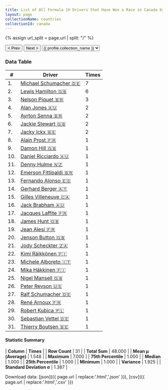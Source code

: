 ```yaml
---
title: List of All Formula 1® Drivers that Have Won a Race in Canada by Number of Times
layout: page
collectionName: countries
collectionId: canada
---
```


{% assign url_split = page.url | split: "/" %}
<div id="collection-navigation">
<button onclick="selector.options[selector.selectedIndex-1].value && (window.location = selector.options[selector.selectedIndex-1].value);">&lt; Prev</button>
<button onclick="selector.options[selector.selectedIndex+1].value && (window.location = selector.options[selector.selectedIndex+1].value);">Next &gt;</button>
<select id="selector" onchange="this.options[this.selectedIndex].value && (window.location = this.options[this.selectedIndex].value);">
  {% for collectionId in site.data[page.collectionName].refs %}
    {% if collectionId == page.collectionId %}
      {% assign selected = "selected" %}
    {% else %}
      {% assign selected = "" %}
    {% endif %}
    {% assign profile = site.data[page.collectionName][collectionId].profile %}
    <option value="/f1/{{ page.collectionName }}/{{ collectionId }}/{{ url_split[4] }}" {{ selected }}>{{ profile.collection_name }}</option>
  {% endfor %}
</select>
</div>

<canvas id="chart" width="400" height="180"></canvas>
<script>
var data = {
    "datasets": [
        {
            "backgroundColor": [
                "#9C8E8D",
                "#9C8E8D",
                "#9C8E8D",
                "#9C8E8D",
                "#9C8E8D",
                "#9C8E8D",
                "#9C8E8D",
                "#9C8E8D",
                "#9C8E8D",
                "#9C8E8D",
                "#9C8E8D",
                "#9C8E8D",
                "#9C8E8D",
                "#9C8E8D",
                "#9C8E8D",
                "#9C8E8D",
                "#9C8E8D",
                "#9C8E8D",
                "#9C8E8D",
                "#9C8E8D",
                "#9C8E8D",
                "#9C8E8D",
                "#9C8E8D",
                "#9C8E8D",
                "#9C8E8D",
                "#9C8E8D",
                "#9C8E8D",
                "#9C8E8D",
                "#9C8E8D",
                "#9C8E8D",
                "#9C8E8D"
            ],
            "borderColor": [
                "#1D181E",
                "#1D181E",
                "#1D181E",
                "#1D181E",
                "#1D181E",
                "#1D181E",
                "#1D181E",
                "#1D181E",
                "#1D181E",
                "#1D181E",
                "#1D181E",
                "#1D181E",
                "#1D181E",
                "#1D181E",
                "#1D181E",
                "#1D181E",
                "#1D181E",
                "#1D181E",
                "#1D181E",
                "#1D181E",
                "#1D181E",
                "#1D181E",
                "#1D181E",
                "#1D181E",
                "#1D181E",
                "#1D181E",
                "#1D181E",
                "#1D181E",
                "#1D181E",
                "#1D181E",
                "#1D181E"
            ],
            "borderWidth": 1,
            "data": [
                7.0,
                6.0,
                3.0,
                2.0,
                2.0,
                2.0,
                2.0,
                1.0,
                1.0,
                1.0,
                1.0,
                1.0,
                1.0,
                1.0,
                1.0,
                1.0,
                1.0,
                1.0,
                1.0,
                1.0,
                1.0,
                1.0,
                1.0,
                1.0,
                1.0,
                1.0,
                1.0,
                1.0,
                1.0,
                1.0,
                1.0
            ],
            "label": "Times"
        }
    ],
    "labels": [
        "Michael Schumacher",
        "Lewis Hamilton",
        "Nelson Piquet",
        "Alan Jones",
        "Ayrton Senna",
        "Jackie Stewart",
        "Jacky Ickx",
        "Alain Prost",
        "Damon Hill",
        "Daniel Ricciardo",
        "Denny Hulme",
        "Emerson Fittipaldi",
        "Fernando Alonso",
        "Gerhard Berger",
        "Gilles Villeneuve",
        "Jack Brabham",
        "Jacques Laffite",
        "James Hunt",
        "Jean Alesi",
        "Jenson Button",
        "Jody Scheckter",
        "Kimi Räikkönen",
        "Michele Alboreto",
        "Mika Häkkinen",
        "Nigel Mansell",
        "Peter Revson",
        "Ralf Schumacher",
        "René Arnoux",
        "Robert Kubica",
        "Sebastian Vettel",
        "Thierry Boutsen"
    ]
};
var options = {
  legend: {
    display: false
  },
  scales: {
    xAxes: [{
      ticks: {
        beginAtZero: true,
        maxRotation: 180,
        display: window.innerWidth > 800
      }
    }],
    yAxes: [{
      ticks: {
        beginAtZero: true
      }
    }]
  },
  onResize: function(chart, size) {
    chart.options.scales.xAxes[0].ticks.display = size.width > 800;
  }
};
var chart = new Chart("chart", {
    data: data,
    type: 'bar',
    options: options
});
</script>



### Data Table

| # | Driver | Times |
|--|--|--|
| 1. | [Michael Schumacher 🇩🇪](/f1/drivers/michael_schumacher) | 7 |
| 2. | [Lewis Hamilton 🇬🇧](/f1/drivers/hamilton) | 6 |
| 3. | [Nelson Piquet 🇧🇷](/f1/drivers/piquet) | 3 |
| 4. | [Alan Jones 🇦🇺](/f1/drivers/jones) | 2 |
| 5. | [Ayrton Senna 🇧🇷](/f1/drivers/senna) | 2 |
| 6. | [Jackie Stewart 🇬🇧](/f1/drivers/stewart) | 2 |
| 7. | [Jacky Ickx 🇧🇪](/f1/drivers/ickx) | 2 |
| 8. | [Alain Prost 🇫🇷](/f1/drivers/prost) | 1 |
| 9. | [Damon Hill 🇬🇧](/f1/drivers/damon_hill) | 1 |
| 10. | [Daniel Ricciardo 🇦🇺](/f1/drivers/ricciardo) | 1 |
| 11. | [Denny Hulme 🇳🇿](/f1/drivers/hulme) | 1 |
| 12. | [Emerson Fittipaldi 🇧🇷](/f1/drivers/emerson_fittipaldi) | 1 |
| 13. | [Fernando Alonso 🇪🇸](/f1/drivers/alonso) | 1 |
| 14. | [Gerhard Berger 🇦🇹](/f1/drivers/berger) | 1 |
| 15. | [Gilles Villeneuve 🇨🇦](/f1/drivers/gilles_villeneuve) | 1 |
| 16. | [Jack Brabham 🇦🇺](/f1/drivers/jack_brabham) | 1 |
| 17. | [Jacques Laffite 🇫🇷](/f1/drivers/laffite) | 1 |
| 18. | [James Hunt 🇬🇧](/f1/drivers/hunt) | 1 |
| 19. | [Jean Alesi 🇫🇷](/f1/drivers/alesi) | 1 |
| 20. | [Jenson Button 🇬🇧](/f1/drivers/button) | 1 |
| 21. | [Jody Scheckter 🇿🇦](/f1/drivers/scheckter) | 1 |
| 22. | [Kimi Räikkönen 🇫🇮](/f1/drivers/raikkonen) | 1 |
| 23. | [Michele Alboreto 🇮🇹](/f1/drivers/alboreto) | 1 |
| 24. | [Mika Häkkinen 🇫🇮](/f1/drivers/hakkinen) | 1 |
| 25. | [Nigel Mansell 🇬🇧](/f1/drivers/mansell) | 1 |
| 26. | [Peter Revson 🇺🇸](/f1/drivers/revson) | 1 |
| 27. | [Ralf Schumacher 🇩🇪](/f1/drivers/ralf_schumacher) | 1 |
| 28. | [René Arnoux 🇫🇷](/f1/drivers/arnoux) | 1 |
| 29. | [Robert Kubica 🇵🇱](/f1/drivers/kubica) | 1 |
| 30. | [Sebastian Vettel 🇩🇪](/f1/drivers/vettel) | 1 |
| 31. | [Thierry Boutsen 🇧🇪](/f1/drivers/boutsen) | 1 |

#### Statistic Summary

| **Column** | **Times** |
| **Row Count** | 31 |
| **Total Sum** | 48.000 |
| **Mean μ (Average)** | 1.548 |
| **Maximum** | 7.000 |
| **75th Percentile** | 1.000 |
| **Median** | 1.000 |
| **25th Percentile** | 1.000 |
| **Minimum** | 1.000 |
| **Variance** | 1.925 |
| **Standard Deviation σ** | 1.387 |

Download data: [json]({{ page.url | replace:'.html','.json' }}), [csv]({{ page.url | replace:'.html','.csv' }})
